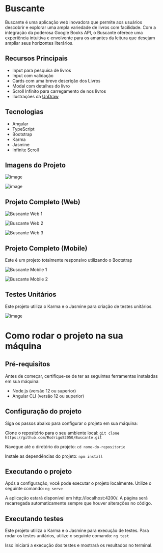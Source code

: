 # Buscante

Buscante é uma aplicação web inovadora que permite aos usuários descobrir e explorar uma ampla variedade de livros com facilidade. Com a integração da poderosa Google Books API, o Buscante oferece uma experiência intuitiva e envolvente para os amantes da leitura que desejam ampliar seus horizontes literários.

## Recursos Principais

- Input para pesquisa de livros
- Input com validação
- Cards com uma breve descrição dos Livros
- Modal com detalhes do livro
- Scroll Infinito para carregamento de nos livros
- Ilustrações da [UnDraw](https://undraw.co/illustrations)

## Tecnologias
- Angular
- TypeScript
- Bootstrap
- Karma
- Jasmine
- Infinite Scroll

## Imagens do Projeto

![image](https://github.com/RodrigoS2050/Buscante/assets/97991094/d00c2700-edf2-4d82-bf42-534c874a67aa)

![image](https://github.com/RodrigoS2050/Buscante/assets/97991094/6d4bb873-94c9-4b9e-bd1d-5977225d415b)

## Projeto Completo (Web)


![Buscante Web 1](https://github.com/RodrigoS2050/Buscante/assets/97991094/01a15275-15a3-4fd5-ad41-49142a20667e)

![Buscante Web 2](https://github.com/RodrigoS2050/Buscante/assets/97991094/cf3ff8be-89cf-401d-8929-a3268493abd0)

![Buscante Web 3](https://github.com/RodrigoS2050/Buscante/assets/97991094/a4c5d7ed-e457-4d4f-a780-1ed3418b86c5)

## Projeto Completo (Mobile)
Este é um projeto totalmente responsivo utilizando o Bootstrap

![Buscante Mobile 1](https://github.com/RodrigoS2050/Buscante/assets/97991094/f05c0ea4-8efd-4d45-8a95-2094f6858cf7)

![Buscante Mobile 2](https://github.com/RodrigoS2050/Buscante/assets/97991094/d2abee7c-cb34-4a1c-8014-089b7a10b835)

## Testes Unitários
Este projeto utiliza o Karma e o Jasmine para criação de testes unitários.

![image](https://github.com/RodrigoS2050/Buscante/assets/97991094/b4bc2e3e-e339-4d00-af49-8416421bcbb9)

# Como rodar o projeto na sua máquina

## Pré-requisitos
Antes de começar, certifique-se de ter as seguintes ferramentas instaladas em sua máquina:

- Node.js (versão 12 ou superior)
- Angular CLI (versão 12 ou superior)

## Configuração do projeto
Siga os passos abaixo para configurar o projeto em sua máquina:

Clone o repositório para o seu ambiente local:
`git clone https://github.com/RodrigoS2050/Buscante.git`

Navegue até o diretório do projeto:
`cd nome-do-repositorio`

Instale as dependências do projeto:
`npm install`

## Executando o projeto
Após a configuração, você pode executar o projeto localmente. Utilize o seguinte comando:
`ng serve`

A aplicação estará disponível em http://localhost:4200/. A página será recarregada automaticamente sempre que houver alterações no código.

## Executando testes
Este projeto utiliza o Karma e o Jasmine para execução de testes. Para rodar os testes unitários, utilize o seguinte comando:
`ng test`

Isso iniciará a execução dos testes e mostrará os resultados no terminal.
